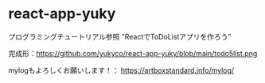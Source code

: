 # react-app-yuky


プログラミングチュートリアル参照
”ReactでToDoListアプリを作ろう”

完成形：https://github.com/yukyco/react-app-yuky/blob/main/todo5list.png

mylogもよろしくお願いします！：
https://artboxstandard.info/mylog/
